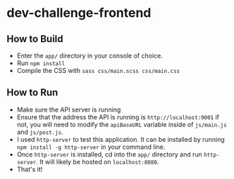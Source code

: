 # dev-challenge-frontend

## How to Build
* Enter the `app/` directory in your console of choice.
* Run `npm install`
* Compile the CSS with `sass css/main.scss css/main.css`

## How to Run
* Make sure the API server is running
* Ensure that the address the API is running is `http://localhost:9001` if not, you will need to modify the `apiBaseURL` variable inside of `js/main.js` and `js/post.js`.
* I used `http-server` to test this application. It can be installed by running `npm install -g http-server` in your command line.
* Once `http-server` is installed, cd into the `app/` directory and run `http-server`. It will likely be hosted on `localhost:8080`.
* That's it!
